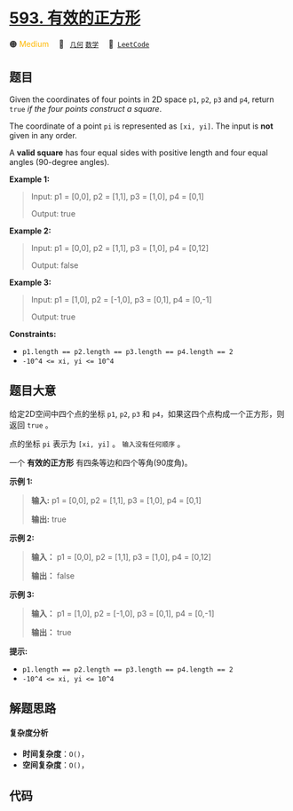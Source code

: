 # [593. 有效的正方形](https://leetcode.com/problems/valid-square)

🟠 <font color=#ffb800>Medium</font>&emsp; 🔖&ensp; [`几何`](/leetcode/outline/tag/geometry.md) [`数学`](/leetcode/outline/tag/math.md)&emsp; 🔗&ensp;[`LeetCode`](https://leetcode.com/problems/valid-square)


## 题目

Given the coordinates of four points in 2D space `p1`, `p2`, `p3` and `p4`,
return `true` _if the four points construct a square_.

The coordinate of a point `pi` is represented as `[xi, yi]`. The input is
**not** given in any order.

A **valid square** has four equal sides with positive length and four equal
angles (90-degree angles).



**Example 1:**

> Input: p1 = [0,0], p2 = [1,1], p3 = [1,0], p4 = [0,1]
> 
> Output: true

**Example 2:**

> Input: p1 = [0,0], p2 = [1,1], p3 = [1,0], p4 = [0,12]
> 
> Output: false

**Example 3:**

> Input: p1 = [1,0], p2 = [-1,0], p3 = [0,1], p4 = [0,-1]
> 
> Output: true

**Constraints:**

  * `p1.length == p2.length == p3.length == p4.length == 2`
  * `-10^4 <= xi, yi <= 10^4`


## 题目大意

给定2D空间中四个点的坐标 `p1`, `p2`, `p3` 和 `p4`，如果这四个点构成一个正方形，则返回 `true` 。

点的坐标 `pi` 表示为 `[xi, yi]` 。 `输入没有任何顺序` 。

一个 **有效的正方形** 有四条等边和四个等角(90度角)。



**示例 1:**

> 
> 
> 
> 
> 
> **输入:** p1 = [0,0], p2 = [1,1], p3 = [1,0], p4 = [0,1]
> 
> **输出:** true
> 
> 

**示例 2:**

> 
> 
> 
> 
> 
> **输入：** p1 = [0,0], p2 = [1,1], p3 = [1,0], p4 = [0,12]
> 
> **输出：** false
> 
> 

**示例 3:**

> 
> 
> 
> 
> 
> **输入：** p1 = [1,0], p2 = [-1,0], p3 = [0,1], p4 = [0,-1]
> 
> **输出：** true
> 
> 



**提示:**

  * `p1.length == p2.length == p3.length == p4.length == 2`
  * `-10^4 <= xi, yi <= 10^4`


## 解题思路

#### 复杂度分析

- **时间复杂度**：`O()`，
- **空间复杂度**：`O()`，

## 代码

```javascript

```